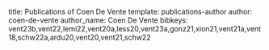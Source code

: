 title: Publications of Coen De Vente
template: publications-author
author: coen-de-vente
author_name: Coen De Vente
bibkeys: vent23b,vent22,lemi22,vent20a,less20,vent23a,gonz21,xion21,vent21a,vent18,schw22a,ardu20,vent20,vent21,schw22